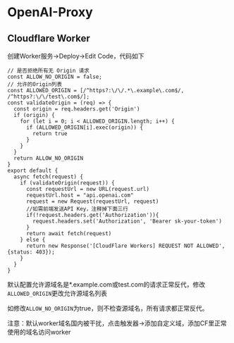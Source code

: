 # OpenAI-Proxy
## Cloudflare Worker
创建Worker服务->Deploy->Edit Code，代码如下
```
// 是否拒绝所有无 Origin 请求
const ALLOW_NO_ORIGIN = false;
// 允许的Origin列表
const ALLOWED_ORIGIN = [/^https?:\/\/.*\.example\.com$/, /^https?:\/\/test\.com$/];
const validateOrigin = (req) => {
  const origin = req.headers.get('Origin')
  if (origin) {
    for (let i = 0; i < ALLOWED_ORIGIN.length; i++) {
      if (ALLOWED_ORIGIN[i].exec(origin)) {
        return true
      }
    }
  }
  return ALLOW_NO_ORIGIN
}
export default {
  async fetch(request) {
    if (validateOrigin(request)) {
      const requestUrl = new URL(request.url)
      requestUrl.host = "api.openai.com"
      request = new Request(requestUrl, request)
      //如需前端发送API Key，注释掉下面三行
      if(!request.headers.get('Authorization')){
        request.headers.set('Authorization', 'Bearer sk-your-token')
      }
      return await fetch(request)
    } else {
      return new Response('[CloudFlare Workers] REQUEST NOT ALLOWED', {status: 403});
    }
  }
}
```
默认配置允许源域名是*.example.com或test.com的请求正常反代，修改`ALLOWED_ORIGIN`更改允许源域名列表

如修改`ALLOW_NO_ORIGIN`为true，则不检查源域名，所有请求都正常反代。

注意：默认worker域名国内被干扰，点击触发器->添加自定义域，添加CF里正常使用的域名访问worker